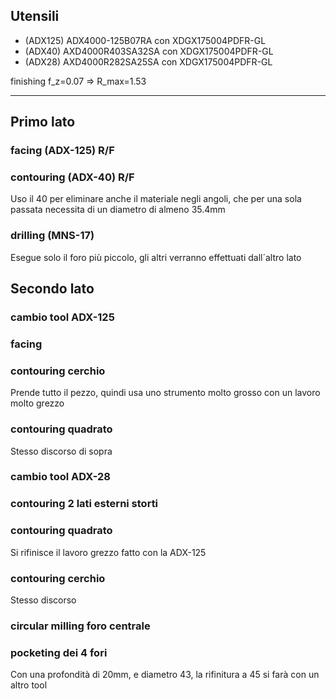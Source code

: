 ﻿## Utensili* (ADX125)  ADX4000-125B07RA con XDGX175004PDFR-GL* (ADX40)   AXD4000R403SA32SA con XDGX175004PDFR-GL* (ADX28)   AXD4000R282SA25SA con XDGX175004PDFR-GLfinishing f_z=0.07 => R_max=1.53--------## Primo lato### facing (ADX-125) R/F### contouring (ADX-40) R/FUso il 40 per eliminare anche il materiale negli angoli, che per una sola passata necessita di un diametro di almeno 35.4mm### drilling (MNS-17)Esegue solo il foro più piccolo, gli altri verranno effettuati dall´altro lato## Secondo lato### cambio tool ADX-125### facing### contouring cerchioPrende tutto il pezzo, quindi usa uno strumento molto grosso con un lavoro molto grezzo### contouring quadratoStesso discorso di sopra### cambio tool ADX-28### contouring 2 lati esterni storti### contouring quadratoSi rifinisce il lavoro grezzo fatto con la ADX-125### contouring cerchioStesso discorso### circular milling foro centrale### pocketing dei 4 foriCon una profondità di 20mm, e diametro 43, la rifinitura a 45 si farà con un altro tool